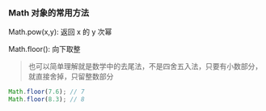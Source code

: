 ### Math 对象的常用方法

Math.pow(x,y): 返回 x 的 y 次幂

Math.floor(): 向下取整

> 也可以简单理解就是数学中的去尾法，不是四舍五入法，只要有小数部分，就直接舍掉，只留整数部分

```js
Math.floor(7.6); // 7
Math.floor(8.3); // 8
```
